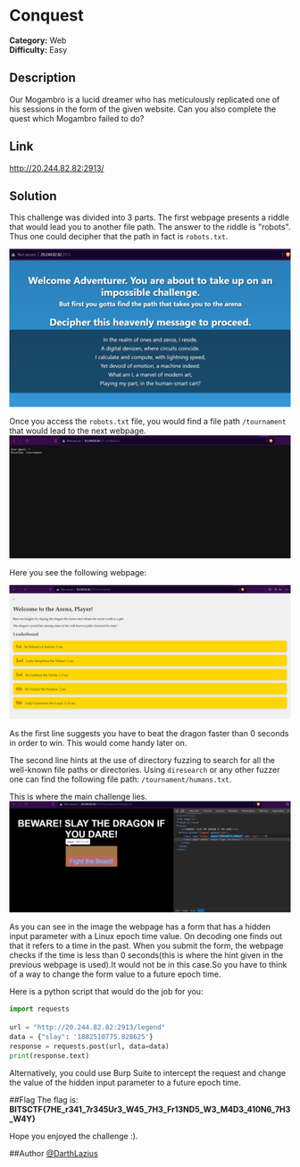 # Conquest

**Category:** Web  
**Difficulty:** Easy

## Description

Our Mogambro is a lucid dreamer who has meticulously replicated one of his sessions in the form of the given website. Can you also complete the quest which Mogambro failed to do?

## Link 

http://20.244.82.82:2913/

## Solution

This challenge was divided into 3 parts. The first webpage presents a riddle that would lead you to another file path. The answer to the riddle is "robots". Thus one could decipher that the path in fact is `robots.txt`.

![Riddle Image](./images/root.png)

Once you access the `robots.txt` file, you would find a file path `/tournament` that would lead to the next webpage.
![Webpage Image](./images/robot.png)

Here you see the following webpage:

![Webpage Image](./images/tournament.png)

As the first line suggests you have to beat the dragon faster than 0 seconds in order to win. This would come handy later on.

The second line hints at the use of directory fuzzing to search for all the well-known file paths or directories. Using `diresearch` or any other fuzzer one can find the following file path: `/tournament/humans.txt`.

This is where the main challenge lies.
![Webpage Image](./images/final.png)

As you can see in the image the webpage has a form that has a hidden input parameter with a Linux epoch time value. On decoding one finds out that it refers to a time in the past. When you submit the form, the webpage checks if the time is less than 0 seconds(this is where the hint given in the previous webpage is used).It would not be in this case.So you have to think of a way to change the form value to a future epoch time.

Here is a python script that would do the job for you:

```python
import requests

url = "http://20.244.82.82:2913/legend"
data = {"slay": '1882510775.828625'}
response = requests.post(url, data=data)
print(response.text)
```

Alternatively, you could use Burp Suite to intercept the request and change the value of the hidden input parameter to a future epoch time.

##Flag
The flag is: __BITSCTF{7HE_r341_7r345Ur3_W45_7H3_Fr13ND5_W3_M4D3_410N6_7H3_W4Y}__

Hope you enjoyed the challenge :).

##Author
[@DarthLazius](https://github.com/darthlazius)
